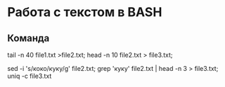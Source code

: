 # Работа с текстом в BASH
## Команда
tail -n 40 file1.txt >file2.txt; head -n 10 file2.txt > file3.txt;

sed -i 's/коко/куку/g' file2.txt; grep 'куку' file2.txt | head -n 3 > file3.txt; uniq -c file3.txt
